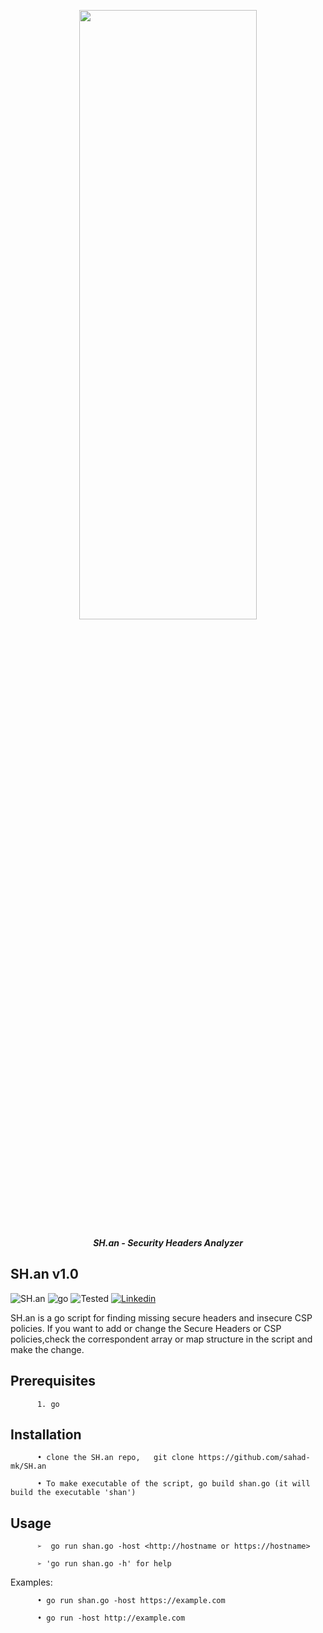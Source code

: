 <p align="center"> <img src="https://github.com/sahad-mk/SH.an/blob/master/screenshots/banner.png" height="50%" width="75%"></p>
<p align="center"><b><i> SH.an - Security Headers Analyzer </i> </b> </p>

## SH.an v1.0

![SH.an](https://img.shields.io/badge/version-1.0-success)   ![go](https://img.shields.io/badge/go-v1.1-important)   ![Tested](https://img.shields.io/badge/Tested%20On-Ubuntu%2018.04-green)  [![Linkedin](https://img.shields.io/badge/Linkedin-/Sahadmk-blue)](https://www.linkedin.com/in/sahadmk)

SH.an is a go script for finding missing secure headers and insecure CSP policies. If you want to add or change the Secure Headers or CSP policies,check the correspondent array or map structure in the script and make the change.

## Prerequisites
          1. go
          
           
           
## Installation
          • clone the SH.an repo,   git clone https://github.com/sahad-mk/SH.an
          
          • To make executable of the script, go build shan.go (it will build the executable 'shan')
          
          
          
## Usage
          ➢  go run shan.go -host <http://hostname or https://hostname>
          
          ➢ 'go run shan.go -h' for help
 
   Examples:
                                                                                                                                             
          • go run shan.go -host https://example.com 
              
          • go run -host http://example.com
                                                         
           
                                                         
             
